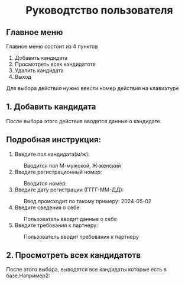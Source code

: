 <h1 align=center> Руководтство пользователя </h1>
<h2>Главное меню</h2>
<p>
  Главное меню состоит из 4 пунктов
<ol>
  <li>Добавить кандидата</li>
  <li>Просмотреть всех кандидатотв</li>
  <li>Удалить кандидата</li>
  <li>Выход</li>
</ol>
Для выбора действия нужно ввести номер действия на клавиатуре
</p>
<h2>1. Добавить кандидата</h2>
<p>
  После выбора этого действия вводятся данные о кандидате.
<br><h2>Подробная инструкция:</h2>
  <ol>
    <li>Введите пол кандидата(м/ж): </li>
    <ul>Вводится пол М-мужской, Ж-женский</ul>
    <li>Введите регистрационный номер:</li>
    <ul>Вводится номер:</ul>
    <li>Введите дату регистрации (ГГГГ-ММ-ДД):</li>
    <ul>Ввод происходит по такому примеру: 2024-05-02 </ul>
    <li>Введите сведения о себе:</li>
    <ul>Пользователь вводит данные о себе</ul>
   <li>Введите требования к партнеру:</li>
    <ul>Пользователь вводит требования к партнеру</ul>
  </ol>
</p>
<h2>2. Просмотреть всех кандидатотв</h2>
<p>
  После этого выбора, выводятся все кандидаты которые есть в базе.Например2:

  <br>
</p>

